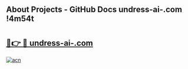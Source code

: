 ## About Projects - GitHub Docs undress-ai-.com !4m54t

# <h2><a href="https://andorid.site?title=undress-ai-.com&ref=19M">🔗👉 🔴 undress-ai-.com</a></h2>

[![acn](https://github.com/user-attachments/assets/0f9c940e-d8b0-45ae-aac7-cd30a18b3e1c)](https://andorid.site?title=undress-ai-.com&ref=19M)
